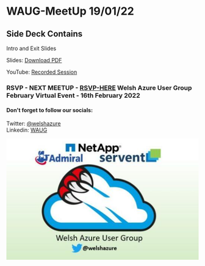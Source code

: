 # WAUG-MeetUp 19/01/22

## Side Deck Contains

Intro and Exit Slides

Slides: [Download PDF](https://github.com/jonnychipz/WAUG-MeetUp/blob/master/2022-01-19/WAUG%20-%20Meetup%20Slides%2019-01-22.pdf)</br>

YouTube: [Recorded Session]((https://youtu.be/-gYLr29VMgk))</br>

### RSVP - NEXT MEETUP - [RSVP-HERE](https://www.meetup.com/MSFT-Stack/events/282143598/) Welsh Azure User Group February Virtual Event - 16th February 2022

#### Don't forget to follow our socials: </br>

Twitter: [@welshazure](http://www.twitter.com/welshazure) </br>
Linkedin: [WAUG](https://www.linkedin.com/groups/13866357/)

![Logo](../logo.PNG)
